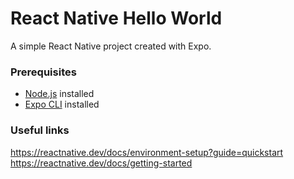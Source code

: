 # React Native Hello World

A simple React Native project created with Expo.

### Prerequisites

- [Node.js](https://nodejs.org/) installed
- [Expo CLI](https://docs.expo.dev/get-started/installation/) installed

### Useful links
https://reactnative.dev/docs/environment-setup?guide=quickstart
https://reactnative.dev/docs/getting-started
